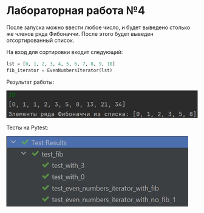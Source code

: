 # Лабораторная работа №4

После запуска можно ввести любое число, и будет выведено столько же членов ряда Фибоначчи.
После этого будет выведен отсортированный список.

На вход для сортировки входит следующий:

```python
lst = [0, 1, 2, 3, 4, 5, 6, 7, 8, 9, 10]
fib_iterator = EvenNumbersIterator(lst) 
```


Результат работы:

![Запущенная программа](image/im1.JPG)

Тесты на Pytest:

![Тесты](image/im2.JPG)
